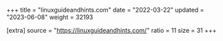 +++
title = "linuxguideandhints.com"
date = "2022-03-22"
updated = "2023-06-08"
weight = 32193

[extra]
source = "https://linuxguideandhints.com/"
ratio = 11
size = 31
+++
